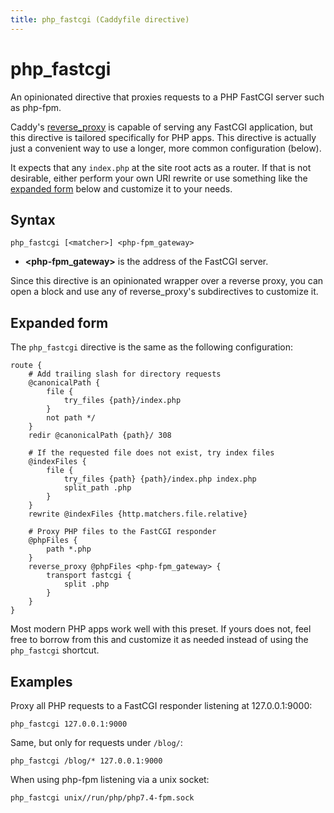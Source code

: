 ```yaml
---
title: php_fastcgi (Caddyfile directive)
---
```


# php_fastcgi

An opinionated directive that proxies requests to a PHP FastCGI server such as php-fpm.

Caddy's [reverse_proxy](/docs/caddyfile/directives/reverse_proxy) is capable of serving any FastCGI application, but this directive is tailored specifically for PHP apps. This directive is actually just a convenient way to use a longer, more common configuration (below).

It expects that any `index.php` at the site root acts as a router. If that is not desirable, either perform your own URI rewrite or use something like the [expanded form](#expanded-form) below and customize it to your needs.


## Syntax

```caddy-d
php_fastcgi [<matcher>] <php-fpm_gateway>
```

- **<php-fpm_gateway>** is the address of the FastCGI server.

Since this directive is an opinionated wrapper over a reverse proxy, you can open a block and use any of reverse_proxy's subdirectives to customize it.


## Expanded form

The `php_fastcgi` directive is the same as the following configuration:

```caddy-d
route {
	# Add trailing slash for directory requests
	@canonicalPath {
		file {
			try_files {path}/index.php
		}
		not path */
	}
	redir @canonicalPath {path}/ 308

	# If the requested file does not exist, try index files
	@indexFiles {
		file {
			try_files {path} {path}/index.php index.php
			split_path .php
		}
	}
	rewrite @indexFiles {http.matchers.file.relative}

	# Proxy PHP files to the FastCGI responder
	@phpFiles {
		path *.php
	}
	reverse_proxy @phpFiles <php-fpm_gateway> {
		transport fastcgi {
			split .php
		}
	}
}
```

Most modern PHP apps work well with this preset. If yours does not, feel free to borrow from this and customize it as needed instead of using the `php_fastcgi` shortcut.

## Examples

Proxy all PHP requests to a FastCGI responder listening at 127.0.0.1:9000:

```caddy-d
php_fastcgi 127.0.0.1:9000
```

Same, but only for requests under `/blog/`:

```caddy-d
php_fastcgi /blog/* 127.0.0.1:9000
```

When using php-fpm listening via a unix socket:

```caddy-d
php_fastcgi unix//run/php/php7.4-fpm.sock
```
